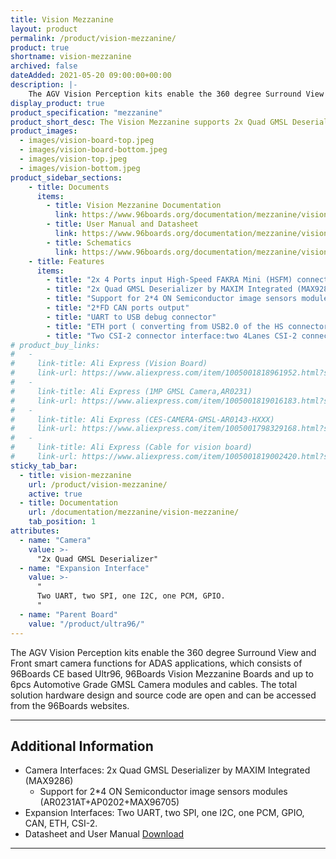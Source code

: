 ```yaml
---
title: Vision Mezzanine
layout: product
permalink: /product/vision-mezzanine/
product: true
shortname: vision-mezzanine
archived: false
dateAdded: 2021-05-20 09:00:00+00:00
description: |-
    The AGV Vision Perception kits enable the 360 degree Surround View and Front smart camera functions for ADAS applications, which consists of 96Boards CE based Ultra96, 96Boards Vision Mezzanine Boards and up to 6pcs Automotive Grade GMSL Camera modules and cables
display_product: true
product_specification: "mezzanine"
product_short_desc: The Vision Mezzanine supports 2x Quad GMSL Deserializer by MAXIM Integrated (MAX9286) and has support for 2*4 ON Semiconductor image sensors modules (AR0231AT+AP0202+MAX96705).
product_images:
  - images/vision-board-top.jpeg
  - images/vision-board-bottom.jpeg
  - images/vision-top.jpeg
  - images/vision-bottom.jpeg
product_sidebar_sections:
    - title: Documents
      items:
        - title: Vision Mezzanine Documentation
          link: https://www.96boards.org/documentation/mezzanine/vision-mezzanine/
        - title: User Manual and Datasheet
          link: https://www.96boards.org/documentation/mezzanine/vision-mezzanine/files/vision-user-manual.pdf
        - title: Schematics
          link: https://www.96boards.org/documentation/mezzanine/vision-mezzanine/files/vision-sch.pdf
    - title: Features
      items:
        - title: "2x 4 Ports input High-Speed FAKRA Mini (HSFM) connectors"
        - title: "2x Quad GMSL Deserializer by MAXIM Integrated (MAX9286)"
        - title: "Support for 2*4 ON Semiconductor image sensors modules (AR0231AT+AP0202+MAX96705)"
        - title: "2*FD CAN ports output"
        - title: "UART to USB debug connector"
        - title: "ETH port ( converting from USB2.0 of the HS connector to ETH bridge )"
        - title: "Two CSI-2 connector interface:two 4Lanes CSI-2 connector from MAX9286 output"
# product_buy_links:
#   -
#     link-title: Ali Express (Vision Board)
#     link-url: https://www.aliexpress.com/item/1005001818961952.html?spm=a2g0o.store_home.0.0.5c0c4deaOXneSU
#   -
#     link-title: Ali Express (1MP GMSL Camera,AR0231)
#     link-url: https://www.aliexpress.com/item/1005001819016183.html?spm=a2g0o.store_home.0.0.5c0c4deaOXneSU
#   -
#     link-title: Ali Express (CES-CAMERA-GMSL-AR0143-HXXX)
#     link-url: https://www.aliexpress.com/item/1005001798329168.html?spm=a2g0o.store_home.0.0.5c0c4deaOXneSU
#   -
#     link-title: Ali Express (Cable for vision board)
#     link-url: https://www.aliexpress.com/item/1005001819002420.html?spm=a2g0o.store_home.0.0.5c0c4deaOXneSU
sticky_tab_bar:
  - title: vision-mezzanine
    url: /product/vision-mezzanine/
    active: true
  - title: Documentation
    url: /documentation/mezzanine/vision-mezzanine/
    tab_position: 1
attributes:
  - name: "Camera"
    value: >-
      "2x Quad GMSL Deserializer"
  - name: "Expansion Interface"
    value: >-
      "
      Two UART, two SPI, one I2C, one PCM, GPIO.
      "
  - name: "Parent Board"
    value: "/product/ultra96/"
---
```

The AGV Vision Perception kits enable the 360 degree Surround View and Front smart camera functions for ADAS applications, which consists of
96Boards CE based Ultr96, 96Boards Vision Mezzanine Boards and up to 6pcs Automotive Grade GMSL Camera modules and cables.
The total solution hardware design and source code are open and can be accessed from the 96Boards websites.

***

## Additional Information

- Camera Interfaces: 2x Quad GMSL Deserializer by MAXIM Integrated (MAX9286)
  - Support for 2*4 ON Semiconductor image sensors modules (AR0231AT+AP0202+MAX96705)
- Expansion Interfaces: Two UART, two SPI, one I2C, one PCM, GPIO, CAN, ETH, CSI-2.
- Datasheet and User Manual [Download](https://www.96boards.org/documentation/mezzanine/vision-mezzanine/files/vision-user-manual.pdf)


***
